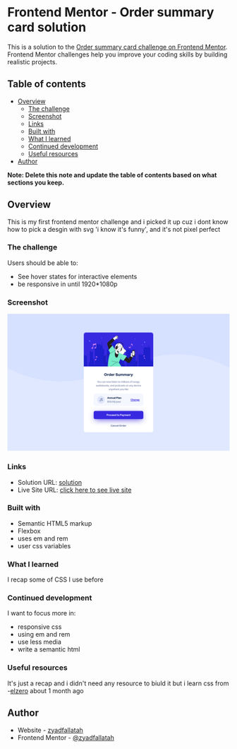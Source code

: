# Frontend Mentor - Order summary card solution

This is a solution to the [Order summary card challenge on Frontend Mentor](https://www.frontendmentor.io/challenges/order-summary-component-QlPmajDUj). Frontend Mentor challenges help you improve your coding skills by building realistic projects. 

## Table of contents

- [Overview](#overview)
  - [The challenge](#the-challenge)
  - [Screenshot](#screenshot)
  - [Links](#links)
  - [Built with](#built-with)
  - [What I learned](#what-i-learned)
  - [Continued development](#continued-development)
  - [Useful resources](#useful-resources)
- [Author](#author)

**Note: Delete this note and update the table of contents based on what sections you keep.**

## Overview

This is my first frontend mentor challenge and i picked it up cuz i dont know how to pick a desgin with svg 'i know it's funny', and it's not pixel perfect
### The challenge

Users should be able to:

- See hover states for interactive elements
- be responsive in until 1920*1080p 

### Screenshot

![](./design/editable-one.png)

### Links

- Solution URL: [solution](https://zyadfallatah.github.io/frontend-mentor-challenge-1/)
- Live Site URL: [click here to see live site](https://zyadfallatah.github.io/frontend-mentor-challenge-1/)


### Built with

- Semantic HTML5 markup
- Flexbox
- uses em and rem
- user css variables


### What I learned

I recap some of CSS I use before


### Continued development

I want to focus more in:
- responsive css 
- using em and rem 
- use less media
- write a semantic html

### Useful resources

It's just a recap and i didn't need any resource to biuld it but i learn css from -[elzero](https://www.youtube.com/c/ElzeroInfo) about 1 month ago


## Author

- Website - [zyadfallatah](https://zyadfallatah.github.io/frontend-mentor-challenge-1/)
- Frontend Mentor - [@zyadfallatah](https://www.frontendmentor.io/profile/zyadfallatah)


